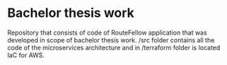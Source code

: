 # Bachelor thesis work

Repository that consists of code of RouteFellow application that was developed in scope
of bachelor thesis work. /src folder contains all the code of the microservices architecture
and in /terraform folder is located IaC for AWS.
